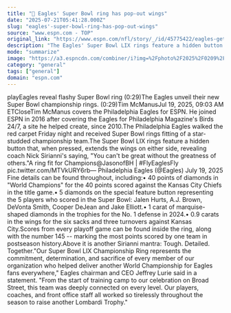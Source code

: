 ```yaml
---
title: "💎 Eagles' Super Bowl ring has pop-out wings"
date: "2025-07-21T05:41:28.000Z"
slug: "eagles'-super-bowl-ring-has-pop-out-wings"
source: "www.espn.com - TOP"
original_link: "https://www.espn.com/nfl/story/_/id/45775422/eagles-get-super-bowl-lix-rings-sirianni-sayings"
description: "The Eagles' Super Bowl LIX rings feature a hidden button that, when pressed, extends the wings on either side, revealing coach Nick Sirianni's saying, 'You can't be great without the greatness of others.'"
mode: "summarize"
image: "https://a3.espncdn.com/combiner/i?img=%2Fphoto%2F2025%2F0209%2Fnfl_fc3_eagles_cr_16x9.jpg"
category: "general"
tags: ["general"]
domain: "espn.com"
---
```

<p>playEagles reveal flashy Super Bowl ring (0:29)The Eagles unveil their new Super Bowl championship rings. (0:29)Tim McManusJul 19, 2025, 09:03 AM ETCloseTim McManus covers the Philadelphia Eagles for ESPN. He joined ESPN in 2016 after covering the Eagles for Philadelphia Magazine's Birds 24/7, a site he helped create, since 2010.The Philadelphia Eagles walked the red carpet Friday night and received Super Bowl rings fitting of a star-studded championship team.The Super Bowl LIX rings feature a hidden button that, when pressed, extends the wings on either side, revealing coach Nick Sirianni's saying, "You can't be great without the greatness of others."A ring fit for Champions@JasonofBH | #FlyEaglesFly pic.twitter.com/MTVkURY6rb— Philadelphia Eagles (@Eagles) July 19, 2025 Fine details can be found throughout, including:• 40 points of diamonds in "World Champions" for the 40 points scored against the Kansas City Chiefs in the title game.• 5 diamonds on the special feature button representing the 5 players who scored in the Super Bowl: Jalen Hurts, A.J. Brown, DeVonta Smith, Cooper DeJean and Jake Elliott.• 1 carat of marquise-shaped diamonds in the trophies for the No. 1 defense in 2024.• 0.9 carats in the wings for the six sacks and three turnovers against Kansas City.Scores from every playoff game can be found inside the ring, along with the number 145 -- marking the most points scored by one team in postseason history.Above it is another Sirianni mantra: Tough. Detailed. Together."Our Super Bowl LIX Championship Ring represents the commitment, determination, and sacrifice of every member of our organization who helped deliver another World Championship for Eagles fans everywhere," Eagles chairman and CEO Jeffrey Lurie said in a statement. "From the start of training camp to our celebration on Broad Street, this team was deeply connected on every level. Our players, coaches, and front office staff all worked so tirelessly throughout the season to raise another Lombardi Trophy."</p>